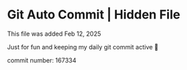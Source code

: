 # Git Auto Commit | Hidden File

This file was added Feb 12, 2025

Just for fun and keeping my daily git commit active 🤪

commit number: 167334
